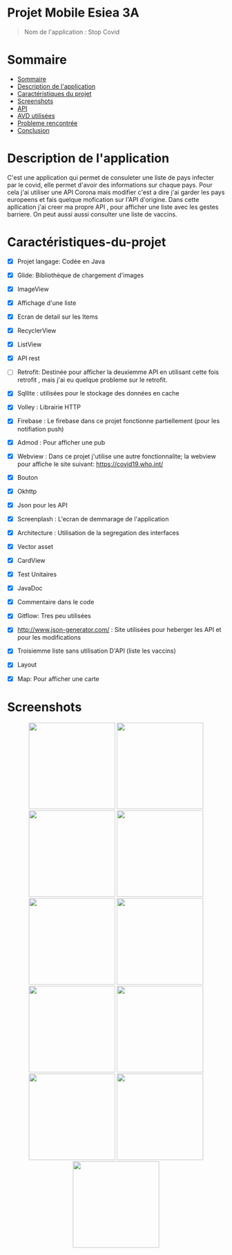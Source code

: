 # Projet Mobile Esiea 3A

> Nom de l'application : Stop Covid

Sommaire
=================

<!--ts-->
   * [Sommaire](#Sommaire)
   * [Description de l'application](#Description-de-l'application)
   * [Caractéristiques du projet](#caractéristiques-du-projet)
   * [Screenshots](#Screenshots)
   * [API](#API)
   * [AVD utilisées](#AVD-utilisées)
   * [Probleme rencontrée](#Probleme-rencontrée)
   * [Conclusion](#Conclusion)
 <!--te-->
  
     

Description de l'application
=================================
C'est une application qui permet de consuleter une liste de pays infecter par le covid, elle permet d'avoir des informations sur chaque pays.
Pour cela j'ai utiliser une API Corona mais modifier c'est a dire j'ai garder les pays europeens et fais quelque mofication sur l'API d'origine. Dans cette apllication j'ai creer ma propre API , pour afficher une liste avec les gestes barriere. On peut aussi aussi consulter une liste de vaccins.  

Caractéristiques-du-projet 
============================

- [x] Projet langage: Codée en Java
- [x] Glide: Bibliothèque de chargement d'images
- [x] ImageView
- [x] Affichage d'une liste 
- [x] Ecran de detail sur les Items
- [x] RecyclerView
- [x] ListView
- [x] API rest 
- [ ] Retrofit: Destinée pour afficher la deuxiemme API en utilisant cette fois retrofit , mais j'ai eu quelque probleme sur le retrofit. 
- [x] Sqllite : utilisées pour le stockage des données en cache
- [x] Volley : Librairie HTTP
- [x] Firebase : Le firebase dans ce projet fonctionne partiellement (pour les notifiation push)
- [x] Admod : Pour afficher une pub
- [x] Webview : Dans ce projet j'utilise une autre fonctionnalite; la webview pour affiche le site suivant: https://covid19.who.int/ 
- [x] Bouton
- [x] Okhttp
- [x] Json pour les API
- [X] Screenplash : L'ecran de demmarage de l'application
- [X] Architecture : Utilisation de la segregation des interfaces
- [X] Vector asset
- [X] CardView
- [X] Test Unitaires
- [X] JavaDoc
- [X] Commentaire dans le code
- [X] Gitflow: Tres peu utilisées
- [x] http://www.json-generator.com/ : Site utilisées pour heberger les API et pour les modifications
- [x] Troisiemme liste sans utilisation D'API (liste les vaccins)
- [x] Layout
- [X] Map: Pour afficher une carte 


Screenshots
=============


<p align="middle">
  <img width="200" src="https://github.com/srikanthsc/srikanthsc/blob/master/Screenshot/screenshot%201.PNG">
  <img width="200" src="https://github.com/srikanthsc/srikanthsc/blob/master/Screenshot/screenshot%203.PNG">
  <img width="200" src="https://github.com/srikanthsc/srikanthsc/blob/master/Screenshot/screenshot%204.PNG">
  <img width="200" src="https://github.com/srikanthsc/srikanthsc/blob/master/Screenshot/screenshot%205.PNG">
  
  <img width="200" src="https://github.com/srikanthsc/srikanthsc/blob/master/Screenshot/screenshot%206.PNG">
  <img width="200" src="https://github.com/srikanthsc/srikanthsc/blob/master/Screenshot/screenshot%207.PNG">
  <img width="200" src="https://github.com/srikanthsc/srikanthsc/blob/master/Screenshot/screenshot%208.PNG">
  
  <img width="200" src="https://github.com/srikanthsc/srikanthsc/blob/master/Screenshot/screenshot%209.PNG">
  <img width="200" src="https://github.com/srikanthsc/srikanthsc/blob/master/Screenshot/screenshot%2010.PNG">
  
  <img width="200" src="https://github.com/srikanthsc/srikanthsc/blob/master/Screenshot/screenshot%2011.PNG">
  <img width="200" src="https://github.com/srikanthsc/srikanthsc/blob/master/Screenshot/webview.PNG">
</p>

  


